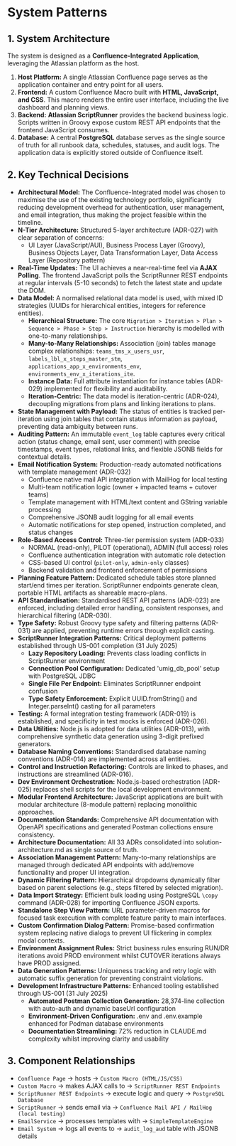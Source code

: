 # System Patterns

## 1. System Architecture

The system is designed as a **Confluence-Integrated Application**, leveraging the Atlassian platform as the host.
1. **Host Platform:** A single Atlassian Confluence page serves as the application container and entry point for all users.
2. **Frontend:** A custom Confluence Macro built with **HTML, JavaScript, and CSS**. This macro renders the entire user interface, including the live dashboard and planning views.
3. **Backend:** **Atlassian ScriptRunner** provides the backend business logic. Scripts written in Groovy expose custom REST API endpoints that the frontend JavaScript consumes.
4. **Database:** A central **PostgreSQL** database serves as the single source of truth for all runbook data, schedules, statuses, and audit logs. The application data is explicitly stored outside of Confluence itself.

## 2. Key Technical Decisions

* **Architectural Model:** The Confluence-Integrated model was chosen to maximise the use of the existing technology portfolio, significantly reducing development overhead for authentication, user management, and email integration, thus making the project feasible within the timeline.
* **N-Tier Architecture:** Structured 5-layer architecture (ADR-027) with clear separation of concerns:
  * UI Layer (JavaScript/AUI), Business Process Layer (Groovy), Business Objects Layer, Data Transformation Layer, Data Access Layer (Repository pattern)
* **Real-Time Updates:** The UI achieves a near-real-time feel via **AJAX Polling**. The frontend JavaScript polls the ScriptRunner REST endpoints at regular intervals (5-10 seconds) to fetch the latest state and update the DOM.
* **Data Model:** A normalised relational data model is used, with mixed ID strategies (UUIDs for hierarchical entities, integers for reference entities).
  * **Hierarchical Structure:** The core `Migration > Iteration > Plan > Sequence > Phase > Step > Instruction` hierarchy is modelled with one-to-many relationships.
  * **Many-to-Many Relationships:** Association (join) tables manage complex relationships: `teams_tms_x_users_usr`, `labels_lbl_x_steps_master_stm`, `applications_app_x_environments_env`, `environments_env_x_iterations_ite`.
  * **Instance Data:** Full attribute instantiation for instance tables (ADR-029) implemented for flexibility and auditability.
  * **Iteration-Centric:** The data model is iteration-centric (ADR-024), decoupling migrations from plans and linking iterations to plans.
* **State Management with Payload:** The status of entities is tracked per-iteration using join tables that contain status information as payload, preventing data ambiguity between runs.
* **Auditing Pattern:** An immutable `event_log` table captures every critical action (status change, email sent, user comment) with precise timestamps, event types, relational links, and flexible JSONB fields for contextual details.
* **Email Notification System:** Production-ready automated notifications with template management (ADR-032)
  * Confluence native mail API integration with MailHog for local testing
  * Multi-team notification logic (owner + impacted teams + cutover teams)
  * Template management with HTML/text content and GString variable processing
  * Comprehensive JSONB audit logging for all email events
  * Automatic notifications for step opened, instruction completed, and status changes
* **Role-Based Access Control:** Three-tier permission system (ADR-033)
  * NORMAL (read-only), PILOT (operational), ADMIN (full access) roles
  * Confluence authentication integration with automatic role detection
  * CSS-based UI control (`pilot-only`, `admin-only` classes)
  * Backend validation and frontend enforcement of permissions
* **Planning Feature Pattern:** Dedicated schedule tables store planned start/end times per iteration. ScriptRunner endpoints generate clean, portable HTML artifacts as shareable macro-plans.
* **API Standardisation:** Standardised REST API patterns (ADR-023) are enforced, including detailed error handling, consistent responses, and hierarchical filtering (ADR-030).
* **Type Safety:** Robust Groovy type safety and filtering patterns (ADR-031) are applied, preventing runtime errors through explicit casting.
* **ScriptRunner Integration Patterns:** Critical deployment patterns established through US-001 completion (31 July 2025)
  * **Lazy Repository Loading:** Prevents class loading conflicts in ScriptRunner environment
  * **Connection Pool Configuration:** Dedicated 'umig_db_pool' setup with PostgreSQL JDBC
  * **Single File Per Endpoint:** Eliminates ScriptRunner endpoint confusion
  * **Type Safety Enforcement:** Explicit UUID.fromString() and Integer.parseInt() casting for all parameters
* **Testing:** A formal integration testing framework (ADR-019) is established, and specificity in test mocks is enforced (ADR-026).
* **Data Utilities:** Node.js is adopted for data utilities (ADR-013), with comprehensive synthetic data generation using 3-digit prefixed generators.
* **Database Naming Conventions:** Standardised database naming conventions (ADR-014) are implemented across all entities.
* **Control and Instruction Refactoring:** Controls are linked to phases, and instructions are streamlined (ADR-016).
* **Dev Environment Orchestration:** Node.js-based orchestration (ADR-025) replaces shell scripts for the local development environment.
* **Modular Frontend Architecture:** JavaScript applications are built with modular architecture (8-module pattern) replacing monolithic approaches.
* **Documentation Standards:** Comprehensive API documentation with OpenAPI specifications and generated Postman collections ensure consistency.
* **Architecture Documentation:** All 33 ADRs consolidated into solution-architecture.md as single source of truth.
* **Association Management Pattern:** Many-to-many relationships are managed through dedicated API endpoints with add/remove functionality and proper UI integration.
* **Dynamic Filtering Pattern:** Hierarchical dropdowns dynamically filter based on parent selections (e.g., steps filtered by selected migration).
* **Data Import Strategy:** Efficient bulk loading using PostgreSQL `\copy` command (ADR-028) for importing Confluence JSON exports.
* **Standalone Step View Pattern:** URL parameter-driven macros for focused task execution with complete feature parity to main interfaces.
* **Custom Confirmation Dialog Pattern:** Promise-based confirmation system replacing native dialogs to prevent UI flickering in complex modal contexts.
* **Environment Assignment Rules:** Strict business rules ensuring RUN/DR iterations avoid PROD environment whilst CUTOVER iterations always have PROD assigned.
* **Data Generation Patterns:** Uniqueness tracking and retry logic with automatic suffix generation for preventing constraint violations.
* **Development Infrastructure Patterns:** Enhanced tooling established through US-001 (31 July 2025)
  * **Automated Postman Collection Generation:** 28,374-line collection with auto-auth and dynamic baseUrl configuration
  * **Environment-Driven Configuration:** .env and .env.example enhanced for Podman database environments
  * **Documentation Streamlining:** 72% reduction in CLAUDE.md complexity whilst improving clarity and usability

## 3. Component Relationships

* `Confluence Page` -> hosts -> `Custom Macro (HTML/JS/CSS)`
* `Custom Macro` -> makes AJAX calls to -> `ScriptRunner REST Endpoints`
* `ScriptRunner REST Endpoints` -> execute logic and query -> `PostgreSQL Database`
* `ScriptRunner` -> sends email via -> `Confluence Mail API / MailHog (local testing)`
* `EmailService` -> processes templates with -> `SimpleTemplateEngine`
* `Email System` -> logs all events to -> `audit_log_aud` table with JSONB details
